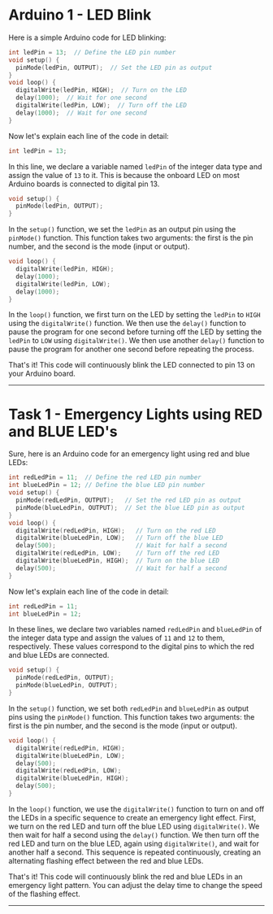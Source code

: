 # Arduino 1 - LED Blink

Here is a simple Arduino code for LED blinking:

```C++
int ledPin = 13;  // Define the LED pin number
void setup() {
  pinMode(ledPin, OUTPUT);  // Set the LED pin as output
}
void loop() {
  digitalWrite(ledPin, HIGH);  // Turn on the LED
  delay(1000);  // Wait for one second
  digitalWrite(ledPin, LOW);  // Turn off the LED
  delay(1000);  // Wait for one second
}
```

Now let's explain each line of the code in detail:

```C++
int ledPin = 13;
```
In this line, we declare a variable named `ledPin` of the integer data type and assign the value of `13` to it. This is because the onboard LED on most Arduino boards is connected to digital pin 13.

```C++
void setup() {
  pinMode(ledPin, OUTPUT);
}
```
In the `setup()` function, we set the `ledPin` as an output pin using the `pinMode()` function. This function takes two arguments: the first is the pin number, and the second is the mode (input or output).

```C++
void loop() {
  digitalWrite(ledPin, HIGH);
  delay(1000);
  digitalWrite(ledPin, LOW);
  delay(1000);
}
```
In the `loop()` function, we first turn on the LED by setting the `ledPin` to `HIGH` using the `digitalWrite()` function. We then use the `delay()` function to pause the program for one second before turning off the LED by setting the `ledPin` to `LOW` using `digitalWrite()`. We then use another `delay()` function to pause the program for another one second before repeating the process.

That's it! This code will continuously blink the LED connected to pin 13 on your Arduino board.

-----------------------------------------------------------------------------------------------------------------------------------------------------------------------


# Task 1 - Emergency Lights using RED and BLUE LED's

Sure, here is an Arduino code for an emergency light using red and blue LEDs:

```C++
int redLedPin = 11;  // Define the red LED pin number
int blueLedPin = 12; // Define the blue LED pin number
void setup() {
  pinMode(redLedPin, OUTPUT);   // Set the red LED pin as output
  pinMode(blueLedPin, OUTPUT);  // Set the blue LED pin as output
}
void loop() {
  digitalWrite(redLedPin, HIGH);   // Turn on the red LED
  digitalWrite(blueLedPin, LOW);   // Turn off the blue LED
  delay(500);                      // Wait for half a second
  digitalWrite(redLedPin, LOW);    // Turn off the red LED
  digitalWrite(blueLedPin, HIGH);  // Turn on the blue LED
  delay(500);                      // Wait for half a second
}
```

Now let's explain each line of the code in detail:

```C++
int redLedPin = 11;
int blueLedPin = 12;
```
In these lines, we declare two variables named `redLedPin` and `blueLedPin` of the integer data type and assign the values of `11` and `12` to them, respectively. These values correspond to the digital pins to which the red and blue LEDs are connected.

```C++
void setup() {
  pinMode(redLedPin, OUTPUT);
  pinMode(blueLedPin, OUTPUT);
}
```
In the `setup()` function, we set both `redLedPin` and `blueLedPin` as output pins using the `pinMode()` function. This function takes two arguments: the first is the pin number, and the second is the mode (input or output).

```C++
void loop() {
  digitalWrite(redLedPin, HIGH);
  digitalWrite(blueLedPin, LOW);
  delay(500);
  digitalWrite(redLedPin, LOW);
  digitalWrite(blueLedPin, HIGH);
  delay(500);
}
```
In the `loop()` function, we use the `digitalWrite()` function to turn on and off the LEDs in a specific sequence to create an emergency light effect. First, we turn on the red LED and turn off the blue LED using `digitalWrite()`. We then wait for half a second using the `delay()` function. We then turn off the red LED and turn on the blue LED, again using `digitalWrite()`, and wait for another half a second. This sequence is repeated continuously, creating an alternating flashing effect between the red and blue LEDs.

That's it! This code will continuously blink the red and blue LEDs in an emergency light pattern. You can adjust the delay time to change the speed of the flashing effect.

-----------------------------------------------------------------------------------------------------------------------------------------------------------------------

